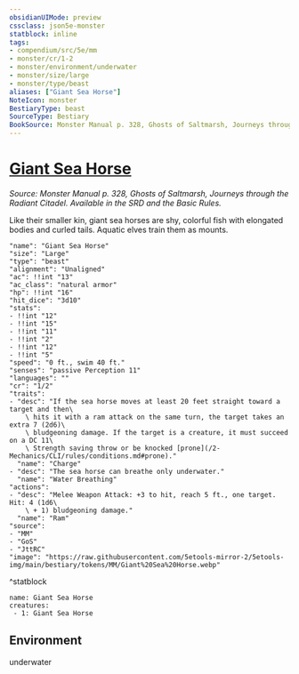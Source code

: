 ```yaml
---
obsidianUIMode: preview
cssclass: json5e-monster
statblock: inline
tags:
- compendium/src/5e/mm
- monster/cr/1-2
- monster/environment/underwater
- monster/size/large
- monster/type/beast
aliases: ["Giant Sea Horse"]
NoteIcon: monster
BestiaryType: beast
SourceType: Bestiary
BookSource: Monster Manual p. 328, Ghosts of Saltmarsh, Journeys through the Radiant Citadel. Available in the SRD and the Basic Rules.
---
```

# [Giant Sea Horse](2-Mechanics\CLI\bestiary\beast/giant-sea-horse.md)
*Source: Monster Manual p. 328, Ghosts of Saltmarsh, Journeys through the Radiant Citadel. Available in the SRD and the Basic Rules.*  

Like their smaller kin, giant sea horses are shy, colorful fish with elongated bodies and curled tails. Aquatic elves train them as mounts.

```statblock
"name": "Giant Sea Horse"
"size": "Large"
"type": "beast"
"alignment": "Unaligned"
"ac": !!int "13"
"ac_class": "natural armor"
"hp": !!int "16"
"hit_dice": "3d10"
"stats":
- !!int "12"
- !!int "15"
- !!int "11"
- !!int "2"
- !!int "12"
- !!int "5"
"speed": "0 ft., swim 40 ft."
"senses": "passive Perception 11"
"languages": ""
"cr": "1/2"
"traits":
- "desc": "If the sea horse moves at least 20 feet straight toward a target and then\
    \ hits it with a ram attack on the same turn, the target takes an extra 7 (2d6)\
    \ bludgeoning damage. If the target is a creature, it must succeed on a DC 11\
    \ Strength saving throw or be knocked [prone](/2-Mechanics/CLI/rules/conditions.md#prone)."
  "name": "Charge"
- "desc": "The sea horse can breathe only underwater."
  "name": "Water Breathing"
"actions":
- "desc": "Melee Weapon Attack: +3 to hit, reach 5 ft., one target. Hit: 4 (1d6\
    \ + 1) bludgeoning damage."
  "name": "Ram"
"source":
- "MM"
- "GoS"
- "JttRC"
"image": "https://raw.githubusercontent.com/5etools-mirror-2/5etools-img/main/bestiary/tokens/MM/Giant%20Sea%20Horse.webp"
```
^statblock

```encounter-table
name: Giant Sea Horse
creatures:
 - 1: Giant Sea Horse
```

## Environment

underwater
